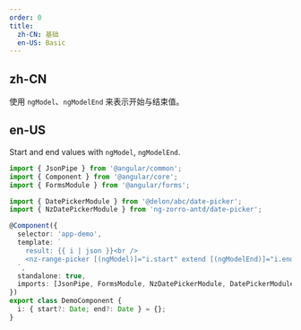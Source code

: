 ```yaml
---
order: 0
title:
  zh-CN: 基础
  en-US: Basic
---
```


## zh-CN

使用 `ngModel`、`ngModelEnd` 来表示开始与结束值。

## en-US

Start and end values with `ngModel`, `ngModelEnd`.

```ts
import { JsonPipe } from '@angular/common';
import { Component } from '@angular/core';
import { FormsModule } from '@angular/forms';

import { DatePickerModule } from '@delon/abc/date-picker';
import { NzDatePickerModule } from 'ng-zorro-antd/date-picker';

@Component({
  selector: 'app-demo',
  template: `
    result: {{ i | json }}<br />
    <nz-range-picker [(ngModel)]="i.start" extend [(ngModelEnd)]="i.end" />
  `,
  standalone: true,
  imports: [JsonPipe, FormsModule, NzDatePickerModule, DatePickerModule]
})
export class DemoComponent {
  i: { start?: Date; end?: Date } = {};
}
```
